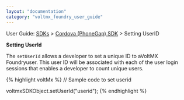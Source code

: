 ```yaml
---
layout: "documentation"
category: "voltmx_foundry_user_guide"
---
```

                             

User Guide: [SDKs](../Foundry_SDKs.html) > [Cordova (PhoneGap) SDK](Installing_PhoneGap_SDK.html) > Setting UserID

**Setting UserId**  

The `setUserId` allows a developer to set a unique ID to aVoltMX Foundryuser. This user ID will be associated with each of the user login sessions that enables a developer to count unique users.

{% highlight voltMx %} // Sample code to set userid  
  
voltmxSDKObject.setUserId("userid"); 
{% endhighlight %}
